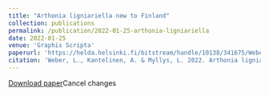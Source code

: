 ```yaml
---
title: "Arthonia ligniariella new to Finland"
collection: publications
permalink: /publication/2022-01-25-arthonia-ligniariella
date: 2022-01-25
venue: 'Graphis Scripta'
paperurl: 'https://helda.helsinki.fi/bitstream/handle/10138/341675/Weber_22_Arthonia_ligniariella.pdf?sequence=1'
citation: 'Weber, L., Kantelinen, A. & Myllys, L. 2022. Arthonia ligniariella new to Finland. Graphis Scripta 34(1), p. 7–11. '
---
```


[Download paper]([http://helda.helsinki.fi/bitstream/handle/10138/341675/Weber_22_Arthonia_ligniariella.pdf)Cancel changes
